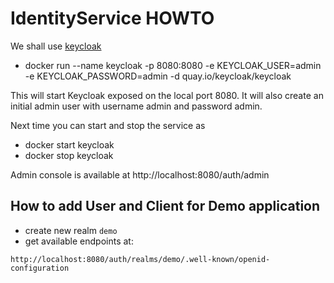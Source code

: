 # IdentityService HOWTO

We shall use [keycloak](https://www.keycloak.org/)

- docker run --name keycloak -p 8080:8080 -e KEYCLOAK_USER=admin -e KEYCLOAK_PASSWORD=admin -d quay.io/keycloak/keycloak

This will start Keycloak exposed on the local port 8080. It will also create an initial admin user with username admin and password admin.

Next time you can start and stop the service as

- docker start keycloak
- docker stop keycloak

Admin console is available at http://localhost:8080/auth/admin



## How to add User and Client for Demo application

- create new realm `demo`
- get available endpoints at:
```
http://localhost:8080/auth/realms/demo/.well-known/openid-configuration

```  
  

